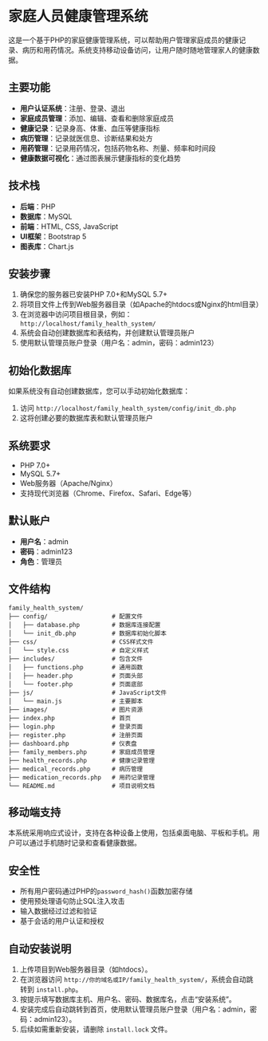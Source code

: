 # 家庭人员健康管理系统

这是一个基于PHP的家庭健康管理系统，可以帮助用户管理家庭成员的健康记录、病历和用药情况。系统支持移动设备访问，让用户随时随地管理家人的健康数据。

## 主要功能

- **用户认证系统**：注册、登录、退出
- **家庭成员管理**：添加、编辑、查看和删除家庭成员
- **健康记录**：记录身高、体重、血压等健康指标
- **病历管理**：记录就医信息、诊断结果和处方
- **用药管理**：记录用药情况，包括药物名称、剂量、频率和时间段
- **健康数据可视化**：通过图表展示健康指标的变化趋势

## 技术栈

- **后端**：PHP
- **数据库**：MySQL
- **前端**：HTML, CSS, JavaScript
- **UI框架**：Bootstrap 5
- **图表库**：Chart.js

## 安装步骤

1. 确保您的服务器已安装PHP 7.0+和MySQL 5.7+
2. 将项目文件上传到Web服务器目录（如Apache的htdocs或Nginx的html目录）
3. 在浏览器中访问项目根目录，例如：`http://localhost/family_health_system/`
4. 系统会自动创建数据库和表结构，并创建默认管理员账户
5. 使用默认管理员账户登录（用户名：admin，密码：admin123）

## 初始化数据库

如果系统没有自动创建数据库，您可以手动初始化数据库：

1. 访问 `http://localhost/family_health_system/config/init_db.php`
2. 这将创建必要的数据库表和默认管理员账户

## 系统要求

- PHP 7.0+
- MySQL 5.7+
- Web服务器（Apache/Nginx）
- 支持现代浏览器（Chrome、Firefox、Safari、Edge等）

## 默认账户

- **用户名**：admin
- **密码**：admin123
- **角色**：管理员

## 文件结构

```
family_health_system/
├── config/                  # 配置文件
│   ├── database.php         # 数据库连接配置
│   └── init_db.php          # 数据库初始化脚本
├── css/                     # CSS样式文件
│   └── style.css            # 自定义样式
├── includes/                # 包含文件
│   ├── functions.php        # 通用函数
│   ├── header.php           # 页面头部
│   └── footer.php           # 页面底部
├── js/                      # JavaScript文件
│   └── main.js              # 主要脚本
├── images/                  # 图片资源
├── index.php                # 首页
├── login.php                # 登录页面
├── register.php             # 注册页面
├── dashboard.php            # 仪表盘
├── family_members.php       # 家庭成员管理
├── health_records.php       # 健康记录管理
├── medical_records.php      # 病历管理
├── medication_records.php   # 用药记录管理
└── README.md                # 项目说明文档
```

## 移动端支持

本系统采用响应式设计，支持在各种设备上使用，包括桌面电脑、平板和手机。用户可以通过手机随时记录和查看健康数据。

## 安全性

- 所有用户密码通过PHP的`password_hash()`函数加密存储
- 使用预处理语句防止SQL注入攻击
- 输入数据经过过滤和验证
- 基于会话的用户认证和授权

## 自动安装说明

1. 上传项目到Web服务器目录（如htdocs）。
2. 在浏览器访问 `http://你的域名或IP/family_health_system/`，系统会自动跳转到 `install.php`。
3. 按提示填写数据库主机、用户名、密码、数据库名，点击“安装系统”。
4. 安装完成后自动跳转到首页，使用默认管理员账户登录（用户名：admin，密码：admin123）。
5. 后续如需重新安装，请删除 `install.lock` 文件。 
